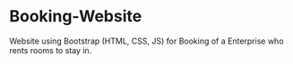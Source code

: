 # Booking-Website
Website using Bootstrap (HTML, CSS, JS) for Booking of a Enterprise who rents rooms to stay in.
